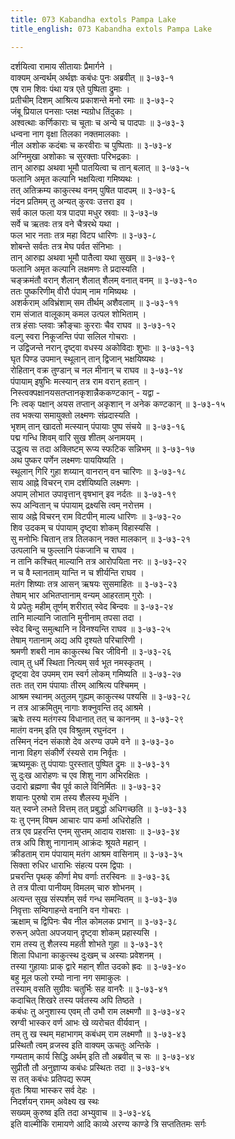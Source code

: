 ```yaml
---
title: 073 Kabandha extols Pampa Lake
title_english: 073 Kabandha extols Pampa Lake

---
```


<div class="audioEmbed"  caption="श्रीराम-हरिसीताराममूर्ति-घनपाठिभ्यां वचनम्" src="https://archive.org/download/Ramayana-recitation-Sriram-harisItArAmamUrti-Ghanapaati-v2/Kanda_3/Kanda_3_ARK-073-Sugreeva_Stana_Marga_Darshanam.mp3"></div>

दर्शयित्वा रामाय सीतायाः प्रैमार्गने ।  
वाक्यम् अन्वर्थम् अर्थज्ञः कबंधः पुनः अब्रवीत् ॥ ३-७३-१  
एष राम शिवः पंथा यत्र एते पुष्पिता द्रुमाः ।  
प्रतीचीम् दिशम् आश्रित्य प्रकाशन्ते मनो रमाः ॥ ३-७३-२  
जंबू प्रियाल पनसाः प्लक्ष न्यग्रोध तिंदुकाः ।  
अश्वत्थाः कर्णिकाराः च चूताः च अन्ये च पादपाः ॥ ३-७३-३  
धन्वना नाग वृक्षा तिलका नक्तमालकाः ।  
नील अशोक कदंबाः च करवीराः च पुष्पिताः ॥ ३-७३-४  
अग्निमुखा अशोकाः च सुरक्ताः परिभद्रकाः ।  
तान् आरुह्य अथवा भूमौ पातयित्वा च तान् बलात् ॥ ३-७३-५  
फलानि अमृत कल्पानि भक्षयित्वा गमिष्यथः ।  
तत् अतिक्रम्य काकुत्स्थ वनम् पुषित पादपम् ॥ ३-७३-६  
नंदन प्रतिमम् तु अन्यत् कुरवः उत्तरा इव ।  
सर्व काल फला यत्र पादपा मधुर स्रवाः ॥ ३-७३-७  
सर्वे च ऋतवः तत्र वने चैत्ररथे यथा ।  
फल भार नताः तत्र महा विटप धारिणः ॥ ३-७३-८  
शोबन्ते सर्वतः तत्र मेघ पर्वत संनिभाः ।  
तान् आरुह्य अथवा भूमौ पातैत्वा यथा सुखम् ॥ ३-७३-९  
फलानि अमृत कल्पानि लक्षमणः ते प्रदास्यति ।  
चङ्क्रमंतौ वरान् शैलान् शैलात् शैलम् वनात् वनम् ॥ ३-७३-१०  
ततः पुष्करिणीम् वीरौ पंपाम् नाम गमिष्यथः ।  
अशर्कराम् अविभ्रंशाम् सम तीर्थम् अशैवलाम् ॥ ३-७३-११  
राम संजात वालूकाम् कमल उत्पल शोभिताम् ।  
तत्र हंसाः प्लवाः क्रौङ्चाः कुरराः चैव राघव ॥ ३-७३-१२  
वल्गु स्वरा निकूजन्ति पंपा सलिल गोचराः ।  
न उद्विजन्ते नरान् दृष्ट्वा वधस्य अकोविदाः शुभाः ॥ ३-७३-१३  
घृत पिण्ड उपमान् स्थूलान् तान् द्विजान् भक्षयिष्यथः ।  
रोहितान् वक्र तुण्डान् च नल मीनान् च राघव ॥ ३-७३-१४  
पंपायाम् इषुभिः मत्स्यान् तत्र राम वरान् हतान् ।  
निस्त्वक्पक्षानयसतप्तानकृशान्नैककण्टकान् - यद्वा -  
निः त्वक् पक्षान् अयस तप्तान् अकृशान् न अनेक कण्टकान् ॥ ३-७३-१५  
तव भक्त्या समायुक्तो लक्ष्मणः संप्रदास्यति ।  
भृशम् तान् खादतो मत्स्यान् पंपायाः पुष्प संचये ॥ ३-७३-१६  
पद्म गन्धि शिवम् वारि सुख शीतम् अनामयम् ।  
उद्धृत्य स तदा अक्लिष्टम् रूप्य स्फटिक सन्निभम् ॥ ३-७३-१७  
अथ पुष्कर पर्णेन लक्ष्मणः पाययिष्यति ।  
स्थूलान् गिरि गुहा शय्यान् वानरान् वन चारिणः ॥ ३-७३-१८  
साय आह्ने विचरन् राम दर्शयिष्यति लक्ष्मणः ।  
अपाम् लोभात उपावृत्तान् वृषभान् इव नर्दतः ॥ ३-७३-१९  
रूप अन्वितान् च पंपायाम् द्रक्ष्यसि त्वम् नरोत्तम ।  
साय अह्ने विचरन् राम विटपीन् माल्य धारिणः ॥ ३-७३-२०  
शिव उदकम् च पंपायाम् दृष्ट्वा शोकम् विहास्यसि ।  
सु मनोभिः चितान् तत्र तिलकान् नक्त मालकान् ॥ ३-७३-२१  
उत्पलानि च फुल्लानि पंकजानि च राघव ।  
न तानि कश्चित् माल्यानि तत्र आरोपयिता नरः ॥ ३-७३-२२  
न च वै म्लानताम् यान्ति न च शीर्यन्ति राघव ।  
मतंग शिष्याः तत्र आसन् ऋषयः सुसमाहितः ॥ ३-७३-२३  
तेषाम् भार अभितप्तानाम् वन्यम् आहरताम् गुरोः ।  
ये प्रपेतुः महीम् तूर्णम् शरीरात् स्वेद बिन्दवः ॥ ३-७३-२४  
तानि माल्यानि जातानि मुनीनाम् तपसा तदा ।  
स्वेद बिन्दु समुत्थानि न विनश्यन्ति राघव ॥ ३-७३-२५  
तेषाम् गतानाम् अद्य अपि दृश्यते परिचारिणी ।  
श्रमणी शबरी नाम काकुत्स्थ चिर जीविनी ॥ ३-७३-२६  
त्वाम् तु धर्मे स्थिता नित्यम् सर्व भूत नमस्कृतम् ।  
दृष्ट्वा देव उपमम् राम स्वर्ग लोकम् गमिष्यति ॥ ३-७३-२७  
ततः तत् राम पंपायाः तीरम् आश्रित्य पश्चिमम् ।  
आश्रम स्थानम् अतुलम् गुह्यम् काकुत्स्थ पश्यसि ॥ ३-७३-२८  
न तत्र आक्रमितुम् नागाः शक्नुवन्ति तद् आश्रमे ।  
ऋषेः तस्य मतंगस्य विधानात् तत् च काननम् ॥ ३-७३-२९  
मातंग वनम् इति एव विश्रुतम् रघुनंदन ।  
तस्मिन् नंदन संकाशे देव अरण्य उपमे वने ॥ ३-७३-३०  
नाना विहग संकीर्णे रंस्यसे राम निर्वृतः ।  
ऋष्यमूकः तु पंपायाः पुरस्तात् पुष्पित द्रुमः ॥ ३-७३-३१  
सु दुःख आरोहणः च एव शिशु नाग अभिरक्षितः ।  
उदारो ब्रह्मणा चैव पूर्व काले विनिर्मितः ॥ ३-७३-३२  
शयानः पुरुषो राम तस्य शैलस्य मूर्धनि ।  
यत् स्वप्ने लभते वित्तम् तत् प्रबुद्धो अधिगच्छति ॥ ३-७३-३३  
यः तु एनम् विषम आचारः पाप कर्मा अधिरोहति ।  
तत्र एव प्रहरन्ति एनम् सुप्तम् आदाय राक्षसाः ॥ ३-७३-३४  
तत्र अपि शिशु नागानाम् आक्रंदः श्रूयते महान् ।  
क्रीडताम् राम पंपायाम् मतंग आश्रम वासिनाम् ॥ ३-७३-३५  
सिक्ता रुधिर धाराभिः संहत्य परम द्विपाः ।  
प्रचरन्ति पृथक् कीर्णा मेघ वर्णाः तरस्विनः ॥ ३-७३-३६  
ते तत्र पीत्वा पानीयम् विमलम् चारु शोभनम् ।  
अत्यन्त सुख संस्पर्शम् सर्व गन्ध समन्वितम् ॥ ३-७३-३७  
निवृत्ताः सम्विगाहन्ते वनानि वन गोचराः ।  
ऋक्षाम् च द्विपिनः चैव नील कोमलक प्रभान् ॥ ३-७३-३८  
रुरून् अपेता अपजयान् दृष्ट्वा शोकम् प्रहास्यसि ।  
राम तस्य तु शैलस्य महती शोभते गुहा ॥ ३-७३-३९  
शिला पिधाना काकुत्स्थ दुःखम् च अस्याः प्रवेशनम् ।  
तस्या गुहायाः प्राक् द्वारे महान् शीत उदको ह्रदः ॥ ३-७३-४०  
बहु मूल फलो रम्यो नाना नग समाकुलः ।  
तस्याम् वसति सुग्रीवः चतुर्भिः सह वानरैः ॥ ३-७३-४१  
कदाचित् शिखरे तस्य पर्वतस्य अपि तिष्ठते ।  
कबंधः तु अनुशास्य एवम् तौ उभौ राम लक्ष्मणौ ॥ ३-७३-४२  
स्रग्वी भास्कर वर्ण आभः खे व्यरोचत वीर्यवान् ।  
तम् तु ख स्थम् महाभागम् कबंधम् राम लक्ष्मणौ ॥ ३-७३-४३  
प्रस्थितौ त्वम् व्रजस्व इति वाक्यम् ऊचतुः अन्तिके ।  
गम्यताम् कार्य सिद्धि अर्थम् इति तौ अब्रवीत् च सः ॥ ३-७३-४४  
सुप्रीतौ तौ अनुज्ञाप्य कबंधः प्रस्थितः तदा ॥ ३-७३-४५  
स तत् कबंधः प्रतिपद्य रूपम्  
वृतः श्रिया भास्कर सर्व देहः ।  
निदर्शयन् रामम् अवेक्ष्य ख स्थः  
सख्यम् कुरुष्व इति तदा अभ्युवाच ॥ ३-७३-४६  
इति वाल्मीकि रामायणे आदि काव्ये अरण्य काण्डे त्रि सप्ततितमः सर्गः